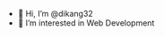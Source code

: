 - 👋 Hi, I’m @dikang32
- 👀 I’m interested in Web Development

<!---
dikang32/dikang32 is a ✨ special ✨ repository because its `README.md` (this file) appears on your GitHub profile.
You can click the Preview link to take a look at your changes.
--->
